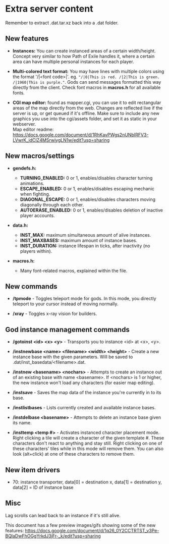 # Extra server content

Remember to extract .dat.tar.xz back into a .dat folder.

## New features

- **Instances:** You can create instanced areas of a certain width/height. Concept very similar to how Path of Exile handles it, where a certain area can have multiple personal instances for each player.

- **Multi-colored text format:** You may have lines with multiple colors using the format '/|\<font code>|'.
eg. `"/|0|This is red. /|2|This is green. /|1960|This is purple."`. Gods can send messages formatted this way directly from the client. Check font macros in **macros.h** for all available fonts.

- **CGI map editor:** found as mapper.cgi, you can use it to edit rectangular areas of the map directly from the web. Changes are reflected live if the server is up, or get queued if it's offline. Make sure to include any new graphics you use into the cgi/assets folder, and set it as static in your webserver.  
Map editor readme: https://docs.google.com/document/d/1RhKavPWgs2nUNbIRFV3-LVwrK_idCIZ4MSrwiygLN1w/edit?usp=sharing

## New macros/settings
- **gendefs.h:**
    - **TURNING_ENABLED:** 0 or 1, enables/disables character turning animations.
    - **ESCAPE_ENABLED:** 0 or 1, enables/disables escaping mechanic when fighting.
    - **DIAGONAL_ESCAPE:** 0 or 1, enables/disables characters moving diagonally through each other.
    - **AUTOERASE_ENABLED:** 0 or 1, enables/disables deletion of inactive player accounts.

- **data.h:**
    - **INST_MAX:** maximum simultaneous amount of alive instances.
    - **INST_MAXBASES:** maximum amount of instance bases.
    - **INST_DURATION:** instance lifespan in ticks, after inactivity (no players within).

- **macros.h:**
    - Many font-related macros, explained within the file.

## New commands
- **/tpmode** - Toggles teleport mode for gods. In this mode, you directly teleport to your cursor instead of moving normally.

- **/xray** - Toggles x-ray vision for builders.

## God instance management commands
- **/gotoinst \<id> \<x> \<y>** - Transports you to instance \<id> at \<x>, \<y>.

- **/instnewbase \<name> \<filename> \<width> \<height>** - Create a new instance base with the given parameters.
    Will be saved to .dat/inst_basedata/\<filename>.dat.

- **/instnew \<basename> \<nochars>** - Attempts to create an instance out of an existing base with name \<basename>.
    If \<nochars> is 1 or higher, the new instance won't load any characters (for easier map editing).

- **/instsave** - Saves the map data of the instance you're currently in to its base.

- **/instlistbases** - Lists currently created and available instance bases.

- **/instdelbase \<basename>** - Attempts to delete an instance base given its name.

- **/insttemp \<temp #>** - Activates instanced character placement mode. Right clicking a tile will create a character of the given template #.
These characters don't react to anything and stay still. Right clicking on one of these characters' tiles while in this mode will remove them.
You can also look (alt+click) at one of these characters to remove them.

## New item drivers
- 70: instance transporter, data[0] = destination x, data[1] = destination y, data[2] = ID of instance base

## Misc
Lag scrolls can lead back to an instance if it's still alive.

This document has a few preview images/gifs showing some of the new features:
https://docs.google.com/document/d/1q26_0Y2CCTRTST_v3Pe-BQlaDwFhOGgYrkdJ3jFr-_k/edit?usp=sharing
